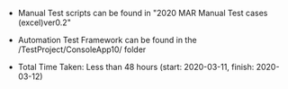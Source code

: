 * Manual Test scripts can be found in "2020 MAR Manual Test cases (excel)ver0.2"
* Automation Test Framework can be found in the /TestProject/ConsoleApp10/ folder

* Total Time Taken: Less than 48 hours (start: 2020-03-11, finish: 2020-03-12)